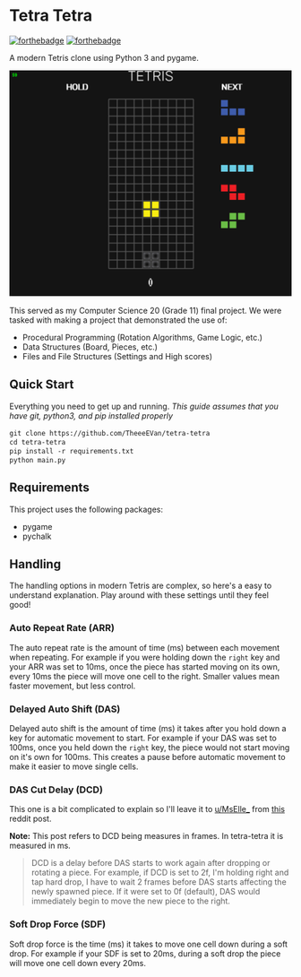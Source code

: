 # Tetra Tetra
[![forthebadge](https://forthebadge.com/images/badges/made-with-python.svg)](https://forthebadge.com)
[![forthebadge](https://forthebadge.com/images/badges/gluten-free.svg)](https://forthebadge.com)

A modern Tetris clone using Python 3 and pygame.

![tetra-tetra gameplay](./assets/header.gif)

This served as my Computer Science 20 (Grade 11) final project. We were tasked with making a project that demonstrated the use of:
- Procedural Programming (Rotation Algorithms, Game Logic, etc.)
- Data Structures (Board, Pieces, etc.)
- Files and File Structures (Settings and High scores)

## Quick Start

Everything you need to get up and running.
*This guide assumes that you have git, python3, and pip installed properly*

```
git clone https://github.com/TheeeEVan/tetra-tetra
cd tetra-tetra
pip install -r requirements.txt
python main.py
```

## Requirements
This project uses the following packages:
- pygame
- pychalk

## Handling
The handling options in modern Tetris are complex, so here's a easy to understand explanation. Play around with these settings until they feel good!

### Auto Repeat Rate (ARR)

The auto repeat rate is the amount of time (ms) between each movement when repeating. For example if you were holding down the `right` key and your ARR was set to 10ms, once the piece has started moving on its own, every 10ms the piece will move one cell to the right. Smaller values mean faster movement, but less control.

### Delayed Auto Shift (DAS)

Delayed auto shift is the amount of time (ms) it takes after you hold down a key for automatic movement to start. For example if your DAS was set to 100ms, once you held down the `right` key, the piece would not start moving on it's own for 100ms. This creates a pause before automatic movement to make it easier to move single cells.

### DAS Cut Delay (DCD)

This one is a bit complicated to explain so I'll leave it to [u/MsElle_](https://www.reddit.com/user/MsElle_/) from [this](https://www.reddit.com/r/Tetris/comments/nx9kge/can_someone_explain_what_dcd_is_on_tetrio_and/) reddit post.

**Note:** This post refers to DCD being measures in frames. In tetra-tetra it is measured in ms.

> DCD is a delay before DAS starts to work again after dropping or rotating a piece. For example, if DCD is set to 2f, I'm holding right and tap hard drop, I have to wait 2 frames before DAS starts affecting the newly spawned piece. If it were set to 0f (default), DAS would immediately begin to move the new piece to the right.

### Soft Drop Force (SDF)
Soft drop force is the time (ms) it takes to move one cell down during a soft drop. For example if your SDF is set to 20ms, during a soft drop the piece will move one cell down every 20ms.